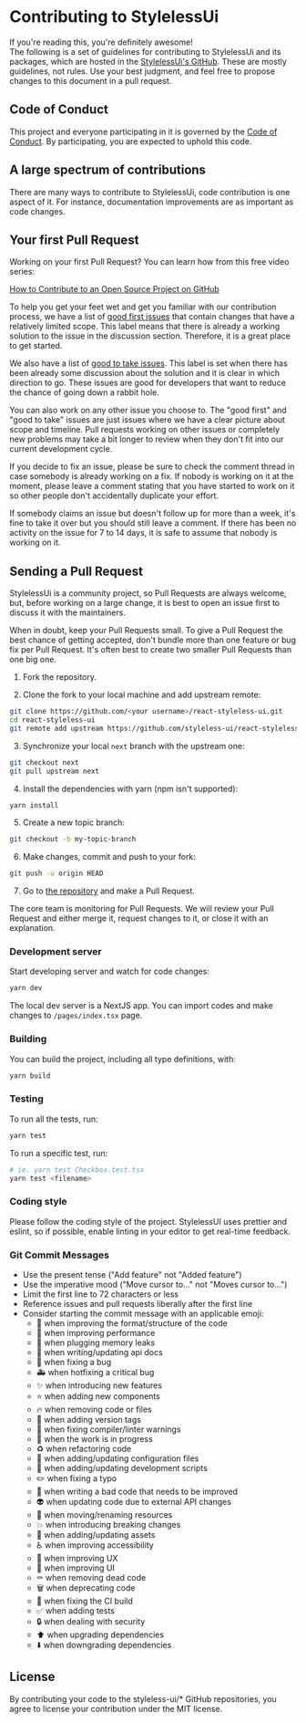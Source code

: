 # Contributing to StylelessUi

If you're reading this, you're definitely awesome!
<br />
The following is a set of guidelines for contributing to StylelessUi and its packages, which are hosted in the [StylelessUi's GitHub](https://github.com/styleless-ui/react-styleless-ui). These are mostly guidelines, not rules. Use your best judgment, and feel free to propose changes to this document in a pull request.

## Code of Conduct

This project and everyone participating in it is governed by the [Code of Conduct](https://github.com/styleless-ui/react-styleless-ui/blob/next/CODE_OF_CONDUCT.md). By participating, you are expected to uphold this code.

## A large spectrum of contributions

There are many ways to contribute to StylelessUi, code contribution is one aspect of it. For instance, documentation improvements are as important as code changes.

## Your first Pull Request

Working on your first Pull Request? You can learn how from this free video series:

[How to Contribute to an Open Source Project on GitHub](https://egghead.io/courses/how-to-contribute-to-an-open-source-project-on-github)

To help you get your feet wet and get you familiar with our contribution process, we have a list of [good first issues](https://github.com/styleless-ui/react-styleless-ui/issues?q=is:open+is:issue+label:"good+first+issue") that contain changes that have a relatively limited scope. This label means that there is already a working solution to the issue in the discussion section. Therefore, it is a great place to get started.

We also have a list of [good to take issues](https://github.com/styleless-ui/react-styleless-ui/issues?q=is:open+is:issue+label:"good+to+take"). This label is set when there has been already some discussion about the solution and it is clear in which direction to go. These issues are good for developers that want to reduce the chance of going down a rabbit hole.

You can also work on any other issue you choose to.
The "good first" and "good to take" issues are just issues where we have a clear picture about scope and timeline.
Pull requests working on other issues or completely new problems may take a bit longer to review when they don't fit into our current development cycle.

If you decide to fix an issue, please be sure to check the comment thread in case somebody is already working on a fix. If nobody is working on it at the moment, please leave a comment stating that you have started to work on it so other people don't accidentally duplicate your effort.

If somebody claims an issue but doesn't follow up for more than a week, it's fine to take it over but you should still leave a comment.
If there has been no activity on the issue for 7 to 14 days, it is safe to assume that nobody is working on it.

## Sending a Pull Request

StylelessUi is a community project, so Pull Requests are always welcome, but, before working on a large change, it is best to open an issue first to discuss it with the maintainers.

When in doubt, keep your Pull Requests small. To give a Pull Request the best chance of getting accepted, don't bundle more than one feature or bug fix per Pull Request. It's often best to create two smaller Pull Requests than one big one.

1. Fork the repository.

2. Clone the fork to your local machine and add upstream remote:

```sh
git clone https://github.com/<your username>/react-styleless-ui.git
cd react-styleless-ui
git remote add upstream https://github.com/styleless-ui/react-styleless-ui.git
```

3. Synchronize your local `next` branch with the upstream one:

```sh
git checkout next
git pull upstream next
```

4. Install the dependencies with yarn (npm isn't supported):

```sh
yarn install
```

5. Create a new topic branch:

```sh
git checkout -b my-topic-branch
```

6. Make changes, commit and push to your fork:

```sh
git push -u origin HEAD
```

7. Go to [the repository](https://github.com/styleless-ui/react-styleless-ui) and make a Pull Request.

The core team is monitoring for Pull Requests. We will review your Pull Request and either merge it, request changes to it, or close it with an explanation.

### Development server

Start developing server and watch for code changes:

```sh
yarn dev
```

The local dev server is a NextJS app.
You can import codes and make changes to `/pages/index.tsx` page.

### Building

You can build the project, including all type definitions, with:

```sh
yarn build
```

### Testing

To run all the tests, run:

```sh
yarn test
```

To run a specific test, run:

```sh
# ie. yarn test Checkbox.test.tsx
yarn test <filename>
```

### Coding style

Please follow the coding style of the project. StylelessUI uses prettier and eslint, so if possible, enable linting in your editor to get real-time feedback.

### Git Commit Messages

- Use the present tense ("Add feature" not "Added feature")
- Use the imperative mood ("Move cursor to..." not "Moves cursor to...")
- Limit the first line to 72 characters or less
- Reference issues and pull requests liberally after the first line
- Consider starting the commit message with an applicable emoji:
  - 🎨 when improving the format/structure of the code
  - 🐎 when improving performance
  - 🚱 when plugging memory leaks
  - 📝 when writing/updating api docs
  - 🐛 when fixing a bug
  - 🚑️ when hotfixing a critical bug
  - ✨ when introducing new features
  - ⭐️ when adding new components
  - 🔥 when removing code or files
  - 🔖 when adding version tags
  - 🚨 when fixing compiler/linter warnings
  - 🚧 when the work is in progress
  - ♻️ when refactoring code
  - 🔧 when adding/updating configuration files
  - 🔨 when adding/updating development scripts
  - ✏️ when fixing a typo
  - 💩 when writing a bad code that needs to be improved
  - 👽️ when updating code due to external API changes
  - 🚚 when moving/renaming resources
  - 💥 when introducing breaking changes
  - 🍱 when adding/updating assets
  - ♿️ when improving accessibility
  - 🚸 when improving UX
  - 💄 when improving UI
  - ⚰️ when removing dead code
  - 🗑️ when deprecating code
  - 💚 when fixing the CI build
  - ✅ when adding tests
  - 🔒 when dealing with security
  - ⬆️ when upgrading dependencies
  - ⬇️ when downgrading dependencies

## License

By contributing your code to the styleless-ui/* GitHub repositories, you agree to license your contribution under the MIT license.
